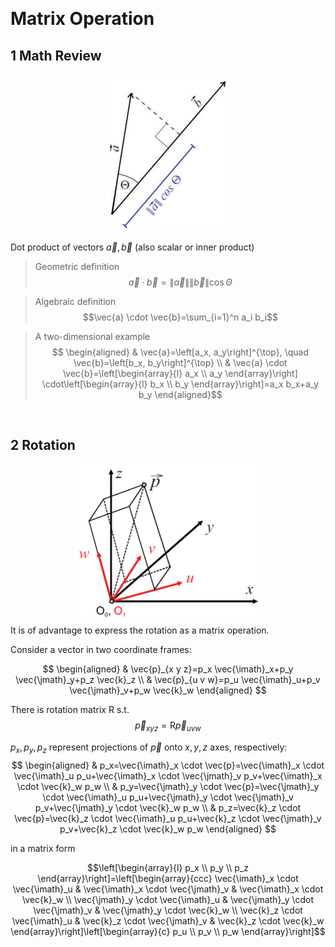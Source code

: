 &emsp;
# Matrix Operation

## 1 Math Review

<div align=center>
    <img src="imgs/3-3.png" width=200>
</div>

Dot product of vectors $\vec{a}, \vec{b}$
(also scalar or inner product)
>Geometric definition
$$\vec{a} \cdot \vec{b}=\|\vec{a}\|\|\vec{b}\| \cos \Theta$$

>Algebraic definition
$$\vec{a} \cdot \vec{b}=\sum_{i=1}^n a_i b_i$$

>A two-dimensional example
$$
\begin{aligned}
& \vec{a}=\left[a_x, a_y\right]^{\top}, \quad \vec{b}=\left[b_x, b_y\right]^{\top} \\
& \vec{a} \cdot \vec{b}=\left[\begin{array}{l}
a_x \\ a_y
\end{array}\right] \cdot\left[\begin{array}{l}
b_x \\ b_y
\end{array}\right]=a_x b_x+a_y b_y
\end{aligned}$$

&emsp;
## 2 Rotation

<div align=center>
    <img src="imgs/3-1.png" width=300>
</div>
It is of advantage to express the rotation as a matrix operation.

Consider a vector in two coordinate frames:

$$
\begin{aligned}
& \vec{p}_{x y z}=p_x \vec{\imath}_x+p_y \vec{\jmath}_y+p_z \vec{k}_z \\
& \vec{p}_{u v w}=p_u \vec{\imath}_u+p_v \vec{\jmath}_v+p_w \vec{k}_w
\end{aligned}
$$

There is rotation matrix $\mathrm{R}$ s.t.
$$\vec{p}_{x y z}=\mathrm{R} \vec{p}_{u v w}$$

$p_x, p_y, p_z$ represent projections of $\vec{p}$ onto $x, y, z$ axes, respectively:
$$
\begin{aligned}
& p_x=\vec{\imath}_x \cdot \vec{p}=\vec{\imath}_x \cdot \vec{\imath}_u p_u+\vec{\imath}_x \cdot \vec{\jmath}_v p_v+\vec{\imath}_x \cdot \vec{k}_w p_w \\
& p_y=\vec{\jmath}_y \cdot \vec{p}=\vec{\jmath}_y \cdot \vec{\imath}_u p_u+\vec{\jmath}_y \cdot \vec{\jmath}_v p_v+\vec{\jmath}_y \cdot \vec{k}_w p_w \\
& p_z=\vec{k}_z \cdot \vec{p}=\vec{k}_z \cdot \vec{\imath}_u p_u+\vec{k}_z \cdot \vec{\jmath}_v p_v+\vec{k}_z \cdot \vec{k}_w p_w
\end{aligned}
$$

in a matrix form

$$\left[\begin{array}{l}
p_x \\ p_y \\ p_z
\end{array}\right]=\left[\begin{array}{ccc}
\vec{\imath}_x \cdot \vec{\imath}_u & \vec{\imath}_x \cdot \vec{\jmath}_v & \vec{\imath}_x \cdot \vec{k}_w \\
\vec{\jmath}_y \cdot \vec{\imath}_u & \vec{\jmath}_y \cdot \vec{\jmath}_v & \vec{\jmath}_y \cdot \vec{k}_w \\
\vec{k}_z \cdot \vec{\imath}_u & \vec{k}_z \cdot \vec{\jmath}_v & \vec{k}_z \cdot \vec{k}_w
\end{array}\right]\left[\begin{array}{c}
p_u \\ p_v \\ p_w \end{array}\right]$$









